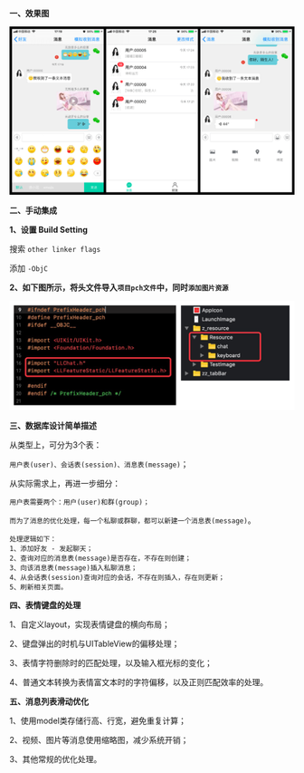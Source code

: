 **一、效果图**

![Image text](https://github.com/wangzhaomeng/LLChat/blob/master/LLChat/GitImage/preview.png?raw=true)

**二、手动集成**

**1、设置 Build Setting**

搜索 `other linker flags`

添加 `-ObjC`

**2、如下图所示，将头文件导入`项目pch文件`中，同时`添加图片资源`**

![Image text](https://github.com/wangzhaomeng/LLChat/blob/master/LLChat/GitImage/setting.png?raw=true)

**三、数据库设计简单描述**

从类型上，可分为3个表：

`用户表(user)、会话表(session)、消息表(message)`；

从实际需求上，再进一步细分：

`用户表需要两个：用户(user)和群(group)；`

`而为了消息的优化处理，每一个私聊或群聊，都可以新建一个消息表(message)`。

```
处理逻辑如下：
1、添加好友 - 发起聊天；
2、查询对应的消息表(message)是否存在，不存在则创建；
3、向该消息表(message)插入私聊消息；
4、从会话表(session)查询对应的会话，不存在则插入，存在则更新；
5、刷新相关页面。
```

**四、表情键盘的处理**

1、自定义layout，实现表情键盘的横向布局；

2、键盘弹出的时机与UITableView的偏移处理；

3、表情字符删除时的匹配处理，以及输入框光标的变化；

4、普通文本转换为表情富文本时的字符偏移，以及正则匹配效率的处理。

**五、消息列表滑动优化**

1、使用model类存储行高、行宽，避免重复计算；

2、视频、图片等消息使用缩略图，减少系统开销；

3、其他常规的优化处理。


